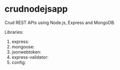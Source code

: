 # crudnodejsapp
Crud REST APIs using Node.js, Express and MongoDB.

Libraries:
1. express:
2. mongoose:
3. jsonwebtoken:
4. express-validator:
5. config:
